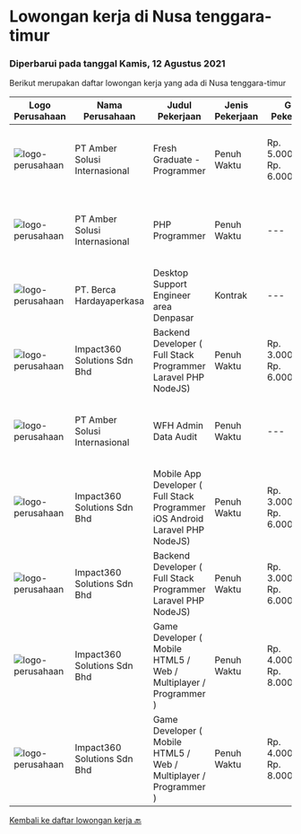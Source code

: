 
  # Lowongan kerja di Nusa tenggara-timur

  ### Diperbarui pada tanggal Kamis, 12 Agustus 2021

  Berikut merupakan daftar lowongan kerja yang ada di Nusa tenggara-timur

  |Logo Perusahaan | Nama Perusahaan | Judul Pekerjaan | Jenis Pekerjaan | Gaji Pekerjaan | Lokasi | Deskripsi | Tanggal diunggah | Pranala |
  | -------------- | --------------- | --------------- | --------- | --------- | -------------- | ------- | ----------- | ----------- |
  |![logo-perusahaan](https://us.123rf.com/450wm/pavelstasevich/pavelstasevich1811/pavelstasevich181101027/112815900-stock-vector-no-image-available-icon-flat-vector.jpg?ver=6)|PT Amber Solusi Internasional|Fresh Graduate - Programmer|Penuh Waktu|Rp. 5.000.000-Rp. 6.000.000|Makassar|Deskripsi PekerjaanProgrammerAmbersof is looking for a group of talents as programmer. Requirements: Stable internet connection at home is a must Have...|Senin, 09 Agustus 2021|https://www.jobstreet.co.id/id/job/fresh-graduate-programmer-3596976?token=0~08911e12-7b50-461b-8880-e2420df2f394&sectionRank=1&jobId=jobstreet-id-job-3596976|
|![logo-perusahaan](https://us.123rf.com/450wm/pavelstasevich/pavelstasevich1811/pavelstasevich181101027/112815900-stock-vector-no-image-available-icon-flat-vector.jpg?ver=6)|PT Amber Solusi Internasional|PHP Programmer|Penuh Waktu|---|Makassar|PHP ProgrammerRequirements: At least 5 years of solid hands-on experience in web development Required skills: MYSQL, CSS, HTML, Javascript, PHP...|Selasa, 10 Agustus 2021|https://www.jobstreet.co.id/id/job/php-programmer-3598232?token=0~08911e12-7b50-461b-8880-e2420df2f394&sectionRank=2&jobId=jobstreet-id-job-3598232|
|![logo-perusahaan](https://image-service-cdn.seek.com.au/0c900ac2b5b1a2cf9bee651ce5d069e68ff14c92/ee4dce1061f3f616224767ad58cb2fc751b8d2dc)|PT. Berca Hardayaperkasa|Desktop Support Engineer area Denpasar|Kontrak|---|Bali|Responsibilities : Analyzing, diagnosing, and installation to several areas including desktop hardware, operating systems (Windows 7/8/10),...|Rabu, 04 Agustus 2021|https://www.jobstreet.co.id/id/job/desktop-support-engineer-area-denpasar-3592637?token=0~08911e12-7b50-461b-8880-e2420df2f394&sectionRank=3&jobId=jobstreet-id-job-3592637|
|![logo-perusahaan](https://image-service-cdn.seek.com.au/06b729438205195a03d4bcec08ce1ddd5d9c1576/ee4dce1061f3f616224767ad58cb2fc751b8d2dc)|Impact360 Solutions Sdn Bhd|Backend Developer ( Full Stack Programmer Laravel PHP NodeJS)|Penuh Waktu|Rp. 3.000.000-Rp. 6.000.000|Jakarta Raya|We are a game company hiring backend and full stack programmers from all parts of Indonesia (remote work). If you have real experience buildinga)...|Senin, 09 Agustus 2021|https://www.jobstreet.co.id/id/job/backend-developer-full-stack-programmer-laravel-php-nodejs-4619436/origin/my?token=0~08911e12-7b50-461b-8880-e2420df2f394&sectionRank=4&jobId=jobstreet-my-job-4619436|
|![logo-perusahaan](https://us.123rf.com/450wm/pavelstasevich/pavelstasevich1811/pavelstasevich181101027/112815900-stock-vector-no-image-available-icon-flat-vector.jpg?ver=6)|PT Amber Solusi Internasional|WFH Admin Data Audit|Penuh Waktu|---|Bali|Job Responsibilities: Data extraction, preparation, formula-calculation, formatting, cleaning up (this can be for item master data, pricing, customer...|Rabu, 04 Agustus 2021|https://www.jobstreet.co.id/id/job/wfh-admin-data-audit-3592720?token=0~08911e12-7b50-461b-8880-e2420df2f394&sectionRank=5&jobId=jobstreet-id-job-3592720|
|![logo-perusahaan](https://image-service-cdn.seek.com.au/06b729438205195a03d4bcec08ce1ddd5d9c1576/ee4dce1061f3f616224767ad58cb2fc751b8d2dc)|Impact360 Solutions Sdn Bhd|Mobile App Developer ( Full Stack Programmer iOS Android Laravel PHP NodeJS)|Penuh Waktu|Rp. 3.000.000-Rp. 6.000.000|Jakarta Raya|We are a game company hiring mobile app and full stack programmers from all parts of Indonesia (remote work). If you have real experience buildinga)...|Kamis, 05 Agustus 2021|https://www.jobstreet.co.id/id/job/mobile-app-developer-full-stack-programmer-ios-android-laravel-php-nodejs-4627734/origin/my?token=0~08911e12-7b50-461b-8880-e2420df2f394&sectionRank=6&jobId=jobstreet-my-job-4627734|
|![logo-perusahaan](https://image-service-cdn.seek.com.au/06b729438205195a03d4bcec08ce1ddd5d9c1576/ee4dce1061f3f616224767ad58cb2fc751b8d2dc)|Impact360 Solutions Sdn Bhd|Backend Developer ( Full Stack Programmer Laravel PHP NodeJS)|Penuh Waktu|Rp. 3.000.000-Rp. 6.000.000|Jakarta Raya|We are a game company hiring backend and full stack programmers from all parts of Indonesia (remote work). If you have real experience buildinga)...|Kamis, 29 Juli 2021|https://www.jobstreet.co.id/id/job/backend-developer-full-stack-programmer-laravel-php-nodejs-4613582/origin/my?token=0~08911e12-7b50-461b-8880-e2420df2f394&sectionRank=7&jobId=jobstreet-my-job-4613582|
|![logo-perusahaan](https://image-service-cdn.seek.com.au/06b729438205195a03d4bcec08ce1ddd5d9c1576/ee4dce1061f3f616224767ad58cb2fc751b8d2dc)|Impact360 Solutions Sdn Bhd|Game Developer ( Mobile HTML5 / Web / Multiplayer / Programmer )|Penuh Waktu|Rp. 4.000.000-Rp. 8.000.000|Aceh|We are hiring remote HTML5 game developers from all parts of Indonesia. If you have real experience building HTML5 games or applications, you're...|Kamis, 22 Juli 2021|https://www.jobstreet.co.id/id/job/game-developer-mobile-html5-web-multiplayer-programmer-4618301/origin/my?token=0~08911e12-7b50-461b-8880-e2420df2f394&sectionRank=8&jobId=jobstreet-my-job-4618301|
|![logo-perusahaan](https://image-service-cdn.seek.com.au/06b729438205195a03d4bcec08ce1ddd5d9c1576/ee4dce1061f3f616224767ad58cb2fc751b8d2dc)|Impact360 Solutions Sdn Bhd|Game Developer ( Mobile HTML5 / Web / Multiplayer / Programmer )|Penuh Waktu|Rp. 4.000.000-Rp. 8.000.000|Aceh|We are hiring remote HTML5 game developers from all parts of Indonesia. If you have real experience building HTML5 games or applications, you're...|Jumat, 16 Juli 2021|https://www.jobstreet.co.id/id/job/game-developer-mobile-html5-web-multiplayer-programmer-4614896/origin/my?token=0~08911e12-7b50-461b-8880-e2420df2f394&sectionRank=9&jobId=jobstreet-my-job-4614896|


  [Kembali ke daftar lowongan kerja 🔙](../README.md#daftar-lowongan-kerja)
  